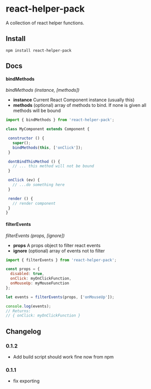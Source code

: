 # react-helper-pack
A collection of react helper functions.

## Install

```
npm install react-helper-pack
```

## Docs

#### bindMethods

_bindMethods (instance, [methods])_

 * **instance** Current React Component instance (usually this)
 * **methods** (optional) array of methods to bind. If none is given all methods will be bound

 ```javascript
 import { bindMethods } from 'react-helper-pack';

 class MyComponent extends Component {

  constructor () {
    super();
    bindMethods(this, ['onClick']);
  }

  dontBindThisMethod () {
    // ... this method will not be bound
  }

  onClick (ev) {
    // ...do something here
  }

  render () {
    // render component
  }
 }
 ```

#### filterEvents

_filterEvents (props, [ignore])_

 * **props** A props object to filter react events
 * **ignore** (optional) array of events not to filter

```javascript
import { filterEvents } from 'react-helper-pack';

const props = {
  disabled: true,
  onClick: myOnClickFunction,
  onMouseUp: myMouseFunction
};

let events = filterEvents(props, ['onMouseUp']);

console.log(events);
// Returns:
// { onClick: myOnClickFunction }
```

## Changelog

### 0.1.2
 * Add build script should work fine now from npm

### 0.1.1

 * fix exporting
